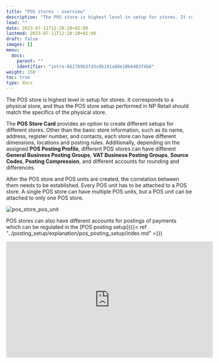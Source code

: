 ```yaml
---
title: "POS stores - overview"
description: "The POS store is highest level in setup for stores. It corresponds to a physical store, and thus the POS store setup performed in NP Retail should match the specifics of the physical store."
lead: ""
date: 2023-07-11T12:20:20+02:00
lastmod: 2023-07-11T12:20:20+02:00
draft: false
images: []
menu:
  docs:
    parent: ""
    identifier: "intro-652769b3fd3c0b191a88e10b6483f4b6"
weight: 150
toc: true
type: docs
---
```


The POS store is highest level in setup for stores. It corresponds to a physical store, and thus the POS store setup performed in NP Retail should match the specifics of the physical store. 

The **POS Store Card** provides an option to create different setups for different stores. Other than the basic store information, such as its name, address, register number, and contacts, each store can have different dimensions, locations and posting rules. Additionally, depending on the assigned **POS Posting Profile**, different POS stores can have different **General Business Posting Groups**, **VAT Business Posting Groups**, **Source Codes**, **Posting Compression**, and different accounts for rounding and differences.

After the POS store and POS units are created, the correlation between them needs to be established. Every POS unit has to be attached to a POS store. A single POS store can have multiple POS units, but a POS unit can be attached to only one POS store.

![pos_store_pos_unit](POS%20store%20vs%20pos%20unit.png)

POS stores can also have different accounts for postings of payments which can be regulated in the [POS posting setup]({{< ref "../posting_setup/explanation/pos_posting_setup/index.md" >}})

<iframe width="560" height="315" src="https://www.youtube.com/embed/AktQ3262OJ8" title="YouTube video player" frameborder="0" allow="accelerometer; autoplay; clipboard-write; encrypted-media; gyroscope; picture-in-picture; web-share" allowfullscreen></iframe>